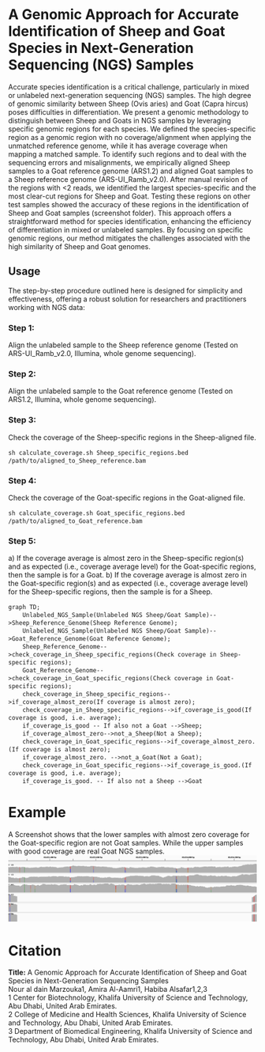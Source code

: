 # A Genomic Approach for Accurate Identification of Sheep and Goat Species in Next-Generation Sequencing (NGS) Samples

Accurate species identification is a critical challenge, particularly in mixed or unlabeled next-generation sequencing (NGS) samples. The high degree of genomic similarity between Sheep (Ovis aries) and Goat (Capra hircus) poses difficulties in differentiation. We present a genomic methodology to distinguish between Sheep and Goats in NGS samples by leveraging specific genomic regions for each species. We defined the species-specific region as a genomic region with no coverage/alignment when applying the unmatched reference genome, while it has average coverage when mapping a matched sample. To identify such regions and to deal with the sequencing errors and misalignments, we empirically aligned Sheep samples to a Goat reference genome (ARS1.2) and aligned Goat samples to a Sheep reference genome (ARS-UI_Ramb_v2.0). After manual revision of the regions with <2 reads, we identified the largest species-specific and the most clear-cut regions for Sheep and Goat. Testing these regions on other test samples showed the accuracy of these regions in the identification of Sheep and Goat samples (screenshot folder). This approach offers a straightforward method for species identification, enhancing the efficiency of differentiation in mixed or unlabeled samples. By focusing on specific genomic regions, our method mitigates the challenges associated with the high similarity of Sheep and Goat genomes.

## Usage
The step-by-step procedure outlined here is designed for simplicity and effectiveness, offering a robust solution for researchers and practitioners working with NGS data:
### Step 1: 
Align the unlabeled sample to the Sheep reference genome (Tested on ARS-UI_Ramb_v2.0, Illumina, whole genome sequencing).
### Step 2: 
Align the unlabeled sample to the Goat reference genome (Tested on ARS1.2, Illumina, whole genome sequencing).
### Step 3: 
Check the coverage of the Sheep-specific regions in the Sheep-aligned file.
```
sh calculate_coverage.sh Sheep_specific_regions.bed /path/to/aligned_to_Sheep_reference.bam
```
### Step 4: 
Check the coverage of the Goat-specific regions in the Goat-aligned file.
```
sh calculate_coverage.sh Goat_specific_regions.bed /path/to/aligned_to_Goat_reference.bam
```
### Step 5:
a) If the coverage average is almost zero in the Sheep-specific region(s) and as expected (i.e., coverage average level) for the Goat-specific regions, then the sample is for a Goat.
b) If the coverage average is almost zero in the Goat-specific region(s) and as expected (i.e., coverage average level) for the Sheep-specific regions, then the sample is for a Sheep.

```mermaid
graph TD;
    Unlabeled_NGS_Sample(Unlabeled NGS Sheep/Goat Sample)-->Sheep_Reference_Genome(Sheep Reference Genome);
    Unlabeled_NGS_Sample(Unlabeled NGS Sheep/Goat Sample)-->Goat_Reference_Genome(Goat Reference Genome);
    Sheep_Reference_Genome-->check_coverage_in_Sheep_specific_regions(Check coverage in Sheep-specific regions);
    Goat_Reference_Genome-->check_coverage_in_Goat_specific_regions(Check coverage in Goat-specific regions);
    check_coverage_in_Sheep_specific_regions-->if_coverage_almost_zero(If coverage is almost zero);
    check_coverage_in_Sheep_specific_regions-->if_coverage_is_good(If coverage is good, i.e. average);
    if_coverage_is_good -- If also not a Goat -->Sheep;
    if_coverage_almost_zero-->not_a_Sheep(Not a Sheep);
    check_coverage_in_Goat_specific_regions-->if_coverage_almost_zero.(If coverage is almost zero);
    if_coverage_almost_zero. -->not_a_Goat(Not a Goat);
    check_coverage_in_Goat_specific_regions-->if_coverage_is_good.(If coverage is good, i.e. average);
    if_coverage_is_good. -- If also not a Sheep -->Goat
```
# Example
A Screenshot shows that the lower samples with almost zero coverage for the Goat-specific region are not Goat samples. While the upper samples with good coverage are real Goat NGS samples.
![Alt text](screenshots/screenshot.png?raw=true "Example")

# Citation
**Title:** A Genomic Approach for Accurate Identification of Sheep and Goat Species in Next-Generation Sequencing Samples<br />
Nour al dain Marzouka1, Amira Al-Aamri1, Habiba Alsafar1,2,3<br />
1 Center for Biotechnology, Khalifa University of Science and Technology, Abu Dhabi, United Arab Emirates.<br />
2 College of Medicine and Health Sciences, Khalifa University of Science and Technology, Abu Dhabi, United Arab Emirates.<br />
3 Department of Biomedical Engineering, Khalifa University of Science and Technology, Abu Dhabi, United Arab Emirates.<br />

